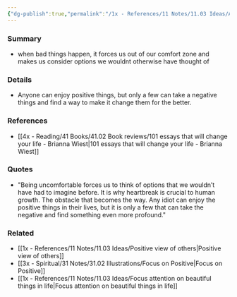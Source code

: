 ```yaml
---
{"dg-publish":true,"permalink":"/1x - References/11 Notes/11.03 Ideas/Any idiot can enjoy positive things/","title":"Any idiot can enjoy positive things","noteIcon":"","created":"2022-11-14T21:33:33.000+03:00","updated":"2024-02-14T20:18:36.114+03:00"}
---
```



### Summary
- when bad things happen, it forces us out of our comfort zone and makes us consider options we wouldnt otherwise have thought of

### Details
- Anyone can enjoy positive things, but only a few can take a negative things and find a way to make it change them for the better.

### References
- [[4x - Reading/41 Books/41.02 Book reviews/101 essays that will change your life - Brianna Wiest\|101 essays that will change your life - Brianna Wiest]]

### Quotes
- "Being uncomfortable forces us to think of options that we wouldn’t have had to imagine before. It is why heartbreak is crucial to human growth. The obstacle that becomes the way. Any idiot can enjoy the positive things in their lives, but it is only a few that can take the negative and find something even more profound."

### Related
- [[1x - References/11 Notes/11.03 Ideas/Positive view of others\|Positive view of others]]
- [[3x - Spiritual/31 Notes/31.02 Illustrations/Focus on Positive\|Focus on Positive]]
- [[1x - References/11 Notes/11.03 Ideas/Focus attention on beautiful things in life\|Focus attention on beautiful things in life]]